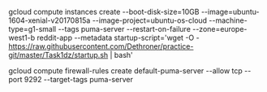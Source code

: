 gcloud compute instances create --boot-disk-size=10GB --image=ubuntu-1604-xenial-v20170815a --image-project=ubuntu-os-cloud --machine-type=g1-small --tags puma-server --restart-on-failure --zone=europe-west1-b reddit-app --metadata startup-script='wget -O -  https://raw.githubusercontent.com/Dethroner/practice-git/master/Task1dz/startup.sh | bash'

gcloud compute firewall-rules create default-puma-server  --allow tcp --port 9292 --target-tags puma-server
